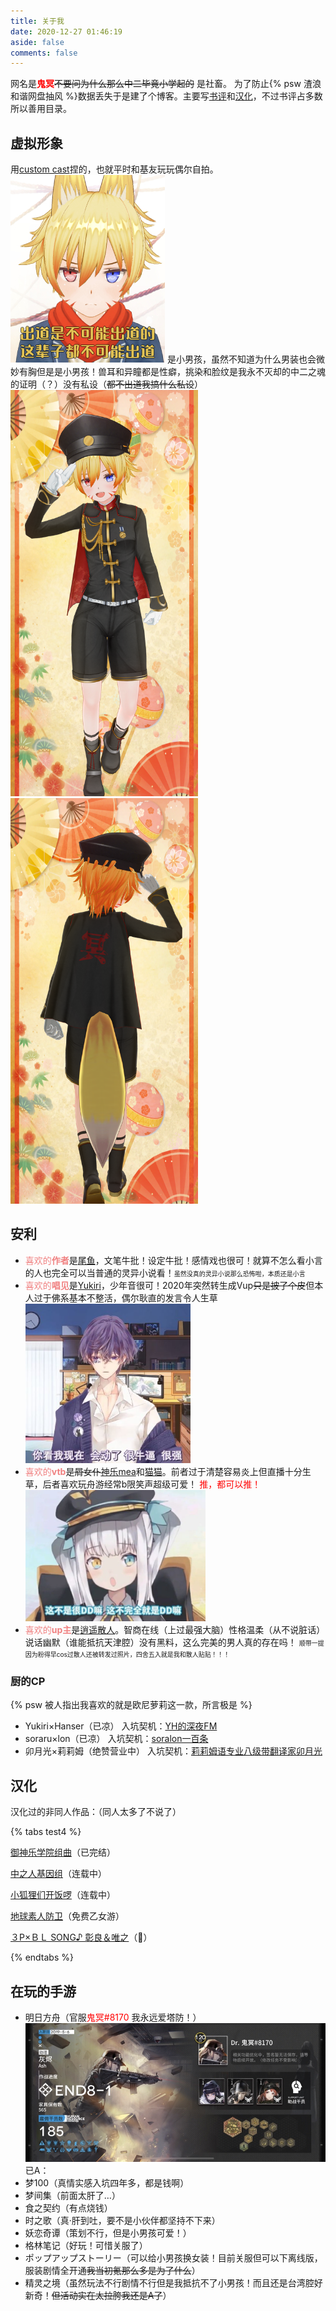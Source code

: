 ```yaml
---
title: 关于我
date: 2020-12-27 01:46:19
aside: false
comments: false
---
```

网名是<font color=red>**鬼冥**</font>~~不要问为什么那么中二毕竟小学起的~~
是社畜。
为了防止{% psw 渣浪和谐网盘抽风 %}数据丢失于是建了个博客。主要写[书评](/categories/扫文/)和[汉化](/categories/汉化/)，不过书评占多数所以善用目录。

## 虚拟形象
用[custom cast](https://customcast.jp/)捏的，也就平时和基友玩玩偶尔自拍。![](/img/3.jpg)
是小男孩，虽然不知道为什么男装也会微妙有胸但是是小男孩！兽耳和异瞳都是性癖，挑染和脸纹是我永不灭却的中二之魂的证明（？）没有私设（~~都不出道我搞什么私设~~）
<img src="/img/IMG_4539.PNG" style="display:inline-block;width:300px"><img src="/img/IMG_4541.PNG" style="display:inline-block;width: 300px;">

## 安利
- <font color=LightCoral>喜欢的**作者**</font>是[尾鱼](https://m.jjwxc.net/wapauthor/387337)，文笔牛批！设定牛批！感情戏也很可！就算不怎么看小言的人也完全可以当普通的灵异小说看！<font size=1>虽然没真的灵异小说那么恐怖啦，本质还是小言</font>
- <font color=LightCoral>喜欢的**唱见**</font>是[Yukiri](https://space.bilibili.com/512480)，少年音很可！2020年突然转生成Vup~~只是披了个皮~~但本人过于佛系基本不整活，偶尔耿直的发言令人生草<img src="/img/1.jpg" style="zoom:60%">
- <font color=LightCoral>喜欢的**vtb**</font>是~~屑女仆~~[神乐mea](https://space.bilibili.com/349991143)和[猫猫](https://space.bilibili.com/497430637)。前者过于清楚容易炎上但直播十分生草，后者喜欢玩舟游经常b限笑声超级可爱！ <font color=Red>推，都可以推！</font><img src="/img/2.jpg" style="zoom:40%">
- <font color=LightCoral>喜欢的**up主**</font>是[逍遥散人](https://space.bilibili.com/168598)。智商在线（上过最强大脑）性格温柔（从不说脏话）说话幽默（谁能抵抗天津腔）没有黑料，这么完美的男人真的存在吗！
<font size=1>顺带一提因为粉得早cos过散人还被转发过照片，四舍五入就是我和散人贴贴！！！</font>

### 厨的CP
{% psw 被人指出我喜欢的就是欧尼萝莉这一款，所言极是 %}
- Yukiri×Hanser（已凉）
入坑契机：[YH的深夜FM](https://www.lizhi.fm/1749728/20573369614672006)
- soraru×lon（已凉）
入坑契机：[soralon一百条](https://emulatingvioli.lofter.com/post/1d0dfd99_83d341d)
- 卯月光×莉莉姆（绝赞营业中）
入坑契机：[莉莉姆语专业八级带翻译家卯月光](https://www.bilibili.com/video/BV1AJ411v7Ww)

## 汉化
汉化过的非同人作品：（同人太多了不说了）

{% tabs test4 %}

<!-- tab 小说 -->
[御神乐学院组曲](/categories/汉化/御神乐学园组曲/)（已完结）
<!-- endtab -->

<!-- tab 漫画 -->

[中之人基因组](/categories/汉化/中之人基因组/)（连载中）

[小狐狸们开饭啰](/categories/汉化/小狐狸们开饭啰/)（连载中）

<!-- endtab -->

<!-- tab 游戏 -->
[地球素人防卫](/post/29962/)（免费乙女游）
<!-- endtab -->

<!-- tab 广播剧 -->
[３P×ＢＬ SONG♪ 彰良＆唯之](/post/62/)（🔞）
<!-- endtab -->

{% endtabs %}

## 在玩的手游
- 明日方舟（官服<font color=red>鬼冥#8170</font> 我永远爱塔防！）
![](/img/IMG_5656.JPG)
已A：
- 梦100（真情实感入坑四年多，都是钱啊）
- 梦间集（前面太肝了…）
- 食之契约（有点烧钱）
- 时之歌（真·肝到吐，要不是小伙伴都坚持不下来）
- 妖恋奇谭（策划不行，但是小男孩可爱！）
- 格林笔记（好玩！可惜关服了）
- ポップアップストーリー（可以给小男孩换女装！目前关服但可以下离线版，服装剧情全开通~~我当初氪那么多是为了什么~~）
- 精灵之境（虽然玩法不行剧情不行但是我抵抗不了小男孩！而且还是台湾腔好新奇！~~但活动实在太拉胯我还是A了~~）